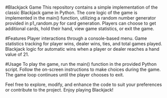 #Blackjack Game
This repository contains a simple implementation of the classic Blackjack game in Python. The core logic of the game is implemented in the main() function, utilizing a random number generator provided in p1_random.py for card generation. Players can choose to get additional cards, hold their hand, view game statistics, or exit the game.

#Features
Player interactions through a console-based menu.
Game statistics tracking for player wins, dealer wins, ties, and total games played.
Blackjack logic for automatic wins when a player or dealer reaches a hand value of 21.

#Usage
To play the game, run the main() function in the provided Python script. Follow the on-screen instructions to make choices during the game. The game loop continues until the player chooses to exit.

Feel free to explore, modify, and enhance the code to suit your preferences or contribute to the project. Enjoy playing Blackjack!
